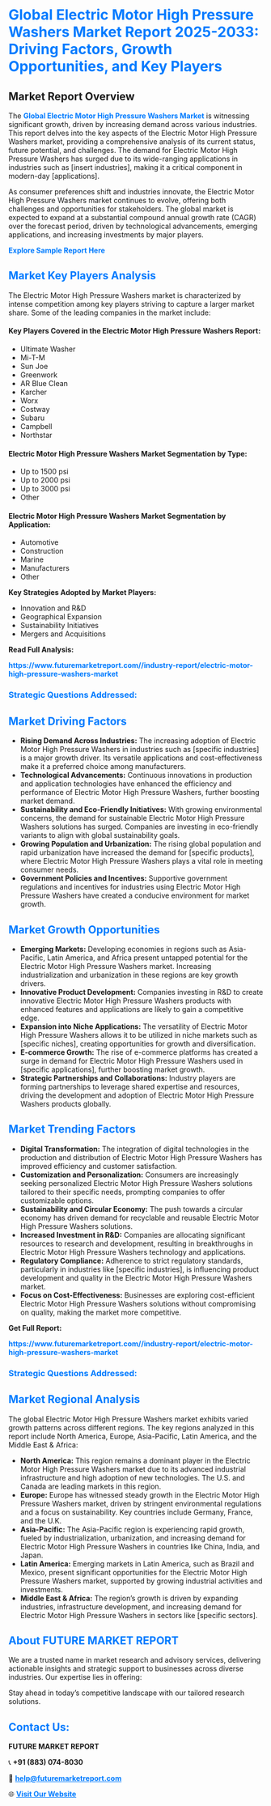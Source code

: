 <h1 style="color: #007BFF;">Global Electric Motor High Pressure Washers Market Report 2025-2033: Driving Factors, Growth Opportunities, and Key Players</h1>

<section id="overview">
<h2>Market Report Overview</h2>
<p>The <a href="https://www.futuremarketreport.com//industry-report/electric-motor-high-pressure-washers-market" style="color: #007BFF; text-decoration: none;"><strong>Global Electric Motor High Pressure Washers Market</strong></a> is witnessing significant growth, driven by increasing demand across various industries. This report delves into the key aspects of the Electric Motor High Pressure Washers market, providing a comprehensive analysis of its current status, future potential, and challenges. The demand for Electric Motor High Pressure Washers has surged due to its wide-ranging applications in industries such as [insert industries], making it a critical component in modern-day [applications].</p>
<p>As consumer preferences shift and industries innovate, the Electric Motor High Pressure Washers market continues to evolve, offering both challenges and opportunities for stakeholders. The global market is expected to expand at a substantial compound annual growth rate (CAGR) over the forecast period, driven by technological advancements, emerging applications, and increasing investments by major players.</p>
</section>

<section id="overview">
<p><a href="https://www.futuremarketreport.com//request-sample/reportId=92810" style="color: #007BFF; text-decoration: none;"><strong>Explore Sample Report Here</strong></a></p>
</section>

<section id="key-players">
<h2 style="color: #007BFF;">Market Key Players Analysis</h2>
<p>The Electric Motor High Pressure Washers market is characterized by intense competition among key players striving to capture a larger market share. Some of the leading companies in the market include:</p>
<h4>Key Players Covered in the Electric Motor High Pressure Washers Report:</h4>
<ul><li>Ultimate Washer</li><li>Mi-T-M</li><li>Sun Joe</li><li>Greenwork</li><li>AR Blue Clean</li><li>Karcher</li><li>Worx</li><li>Costway</li><li>Subaru</li><li>Campbell</li><li>Northstar</li></ul>
<h4>Electric Motor High Pressure Washers Market Segmentation by Type:</h4>
<ul><li>Up to 1500 psi</li><li>Up to 2000 psi</li><li>Up to 3000 psi</li><li>Other</li></ul>

<h4>Electric Motor High Pressure Washers Market Segmentation by Application:</h4>
<ul><li>Automotive</li><li>Construction</li><li>Marine</li><li>Manufacturers</li><li>Other</li></ul>
<p><strong>Key Strategies Adopted by Market Players:</strong></p>
<ul>
<li>Innovation and R&D</li>
<li>Geographical Expansion</li>
<li>Sustainability Initiatives</li>
<li>Mergers and Acquisitions</li>
</ul>
</section>

<section>
<p><strong>Read Full Analysis: </strong></p><a href="https://www.futuremarketreport.com//industry-report/electric-motor-high-pressure-washers-market" style="color: #007BFF; text-decoration: none;"><strong>https://www.futuremarketreport.com//industry-report/electric-motor-high-pressure-washers-market</strong></a>
<h3 style="color: #007BFF;">Strategic Questions Addressed:</h3>
</section>

<section id="driving-factors">
<h2 style="color: #007BFF;">Market Driving Factors</h2>
<ul>
<li><strong>Rising Demand Across Industries:</strong> The increasing adoption of Electric Motor High Pressure Washers in industries such as [specific industries] is a major growth driver. Its versatile applications and cost-effectiveness make it a preferred choice among manufacturers.</li>
<li><strong>Technological Advancements:</strong> Continuous innovations in production and application technologies have enhanced the efficiency and performance of Electric Motor High Pressure Washers, further boosting market demand.</li>
<li><strong>Sustainability and Eco-Friendly Initiatives:</strong> With growing environmental concerns, the demand for sustainable Electric Motor High Pressure Washers solutions has surged. Companies are investing in eco-friendly variants to align with global sustainability goals.</li>
<li><strong>Growing Population and Urbanization:</strong> The rising global population and rapid urbanization have increased the demand for [specific products], where Electric Motor High Pressure Washers plays a vital role in meeting consumer needs.</li>
<li><strong>Government Policies and Incentives:</strong> Supportive government regulations and incentives for industries using Electric Motor High Pressure Washers have created a conducive environment for market growth.</li>
</ul>
</section>

<section id="growth-opportunities">
<h2 style="color: #007BFF;">Market Growth Opportunities</h2>
<ul>
<li><strong>Emerging Markets:</strong> Developing economies in regions such as Asia-Pacific, Latin America, and Africa present untapped potential for the Electric Motor High Pressure Washers market. Increasing industrialization and urbanization in these regions are key growth drivers.</li>
<li><strong>Innovative Product Development:</strong> Companies investing in R&D to create innovative Electric Motor High Pressure Washers products with enhanced features and applications are likely to gain a competitive edge.</li>
<li><strong>Expansion into Niche Applications:</strong> The versatility of Electric Motor High Pressure Washers allows it to be utilized in niche markets such as [specific niches], creating opportunities for growth and diversification.</li>
<li><strong>E-commerce Growth:</strong> The rise of e-commerce platforms has created a surge in demand for Electric Motor High Pressure Washers used in [specific applications], further boosting market growth.</li>
<li><strong>Strategic Partnerships and Collaborations:</strong> Industry players are forming partnerships to leverage shared expertise and resources, driving the development and adoption of Electric Motor High Pressure Washers products globally.</li>
</ul>
</section>

<section id="trending-factors">
<h2 style="color: #007BFF;">Market Trending Factors</h2>
<ul>
<li><strong>Digital Transformation:</strong> The integration of digital technologies in the production and distribution of Electric Motor High Pressure Washers has improved efficiency and customer satisfaction.</li>
<li><strong>Customization and Personalization:</strong> Consumers are increasingly seeking personalized Electric Motor High Pressure Washers solutions tailored to their specific needs, prompting companies to offer customizable options.</li>
<li><strong>Sustainability and Circular Economy:</strong> The push towards a circular economy has driven demand for recyclable and reusable Electric Motor High Pressure Washers solutions.</li>
<li><strong>Increased Investment in R&D:</strong> Companies are allocating significant resources to research and development, resulting in breakthroughs in Electric Motor High Pressure Washers technology and applications.</li>
<li><strong>Regulatory Compliance:</strong> Adherence to strict regulatory standards, particularly in industries like [specific industries], is influencing product development and quality in the Electric Motor High Pressure Washers market.</li>
<li><strong>Focus on Cost-Effectiveness:</strong> Businesses are exploring cost-efficient Electric Motor High Pressure Washers solutions without compromising on quality, making the market more competitive.</li>
</ul>
</section>

<section>
<p><strong>Get Full Report: </strong></p><a href="https://www.futuremarketreport.com//industry-report/electric-motor-high-pressure-washers-market" style="color: #007BFF; text-decoration: none;"><strong>https://www.futuremarketreport.com//industry-report/electric-motor-high-pressure-washers-market</strong></a>
<h3 style="color: #007BFF;">Strategic Questions Addressed:</h3>
</section>


<section id="regional-analysis">
<h2 style="color: #007BFF;">Market Regional Analysis</h2>
<p>The global Electric Motor High Pressure Washers market exhibits varied growth patterns across different regions. The key regions analyzed in this report include North America, Europe, Asia-Pacific, Latin America, and the Middle East & Africa:</p>
<ul>
<li><strong>North America:</strong> This region remains a dominant player in the Electric Motor High Pressure Washers market due to its advanced industrial infrastructure and high adoption of new technologies. The U.S. and Canada are leading markets in this region.</li>
<li><strong>Europe:</strong> Europe has witnessed steady growth in the Electric Motor High Pressure Washers market, driven by stringent environmental regulations and a focus on sustainability. Key countries include Germany, France, and the U.K.</li>
<li><strong>Asia-Pacific:</strong> The Asia-Pacific region is experiencing rapid growth, fueled by industrialization, urbanization, and increasing demand for Electric Motor High Pressure Washers in countries like China, India, and Japan.</li>
<li><strong>Latin America:</strong> Emerging markets in Latin America, such as Brazil and Mexico, present significant opportunities for the Electric Motor High Pressure Washers market, supported by growing industrial activities and investments.</li>
<li><strong>Middle East & Africa:</strong> The region’s growth is driven by expanding industries, infrastructure development, and increasing demand for Electric Motor High Pressure Washers in sectors like [specific sectors].</li>
</ul>
</section>

<footer>
<h2 style="color: #007BFF;">About FUTURE MARKET REPORT</h2>
<p>We are a trusted name in market research and advisory services, delivering actionable insights and strategic support to businesses across diverse industries. Our expertise lies in offering:</p>

<p>Stay ahead in today’s competitive landscape with our tailored research solutions.</p>

<h2 style="color: #007BFF;">Contact Us:</h2>
<p><strong>FUTURE MARKET REPORT</strong></p>
<p>📞 <strong>+91 (883) 074-8030</strong></p>
<p>📧 <strong><a href="mailto:help@futuremarketreport.com" style="color: #007BFF;">help@futuremarketreport.com</a></strong></p>
<p>🌐 <strong><a href="https://www.futuremarketreport.com/" style="color: #007BFF;">Visit Our Website</a></strong></p>
</footer>
